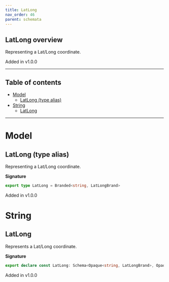 ```yaml
---
title: LatLong
nav_order: 46
parent: schemata
---
```


## LatLong overview

Representing a Lat/Long coordinate.

Added in v1.0.0

---

<h2 class="text-delta">Table of contents</h2>

- [Model](#model)
  - [LatLong (type alias)](#latlong-type-alias)
- [String](#string)
  - [LatLong](#latlong)

---

# Model

## LatLong (type alias)

Representing a Lat/Long coordinate.

**Signature**

```ts
export type LatLong = Branded<string, LatLongBrand>
```

Added in v1.0.0

# String

## LatLong

Represents a Lat/Long coordinate.

**Signature**

```ts
export declare const LatLong: Schema<Opaque<string, LatLongBrand>, Opaque<string, LatLongBrand>>
```

Added in v1.0.0
